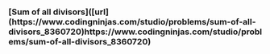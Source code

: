 <h3>[Sum of all divisors]([url](https://www.codingninjas.com/studio/problems/sum-of-all-divisors_8360720)https://www.codingninjas.com/studio/problems/sum-of-all-divisors_8360720)</h3>
